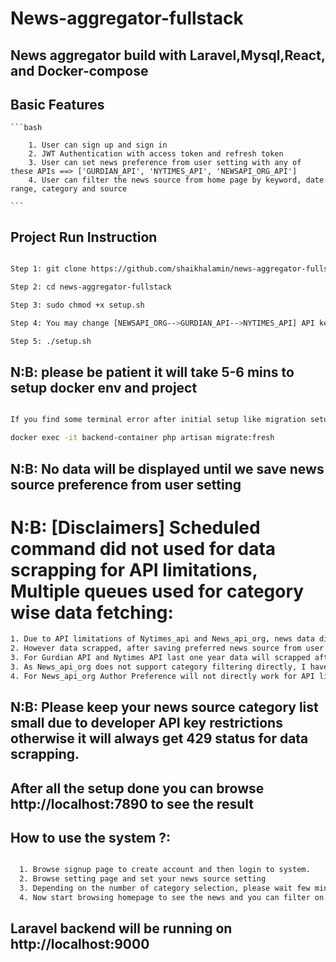 # News-aggregator-fullstack

## News aggregator build with Laravel,Mysql,React, and Docker-compose

## Basic Features
    ```bash
        
        1. User can sign up and sign in
        2. JWT Authentication with access token and refresh token
        3. User can set news preference from user setting with any of these APIs ==> ['GURDIAN_API', 'NYTIMES_API', 'NEWSAPI_ORG_API']
        4. User can filter the news source from home page by keyword, date range, category and source
       
    ```
## Project Run Instruction

```bash

Step 1: git clone https://github.com/shaikhalamin/news-aggregator-fullstack.git

Step 2: cd news-aggregator-fullstack

Step 3: sudo chmod +x setup.sh

Step 4: You may change [NEWSAPI_ORG-->GURDIAN_API-->NYTIMES_API] API keys from .env.example but default key will also works from setup

Step 5: ./setup.sh


```
## N:B: please be patient it will take 5-6 mins to setup docker env and project

```bash

If you find some terminal error after initial setup like migration setup error, please run below command to finish initial setup:

docker exec -it backend-container php artisan migrate:fresh

```

## N:B: No data will be displayed until we save news source preference from user setting

# N:B: [Disclaimers] Scheduled command did not used for data scrapping for API limitations, Multiple queues used for category wise data fetching: 

```bash
1. Due to API limitations of Nytimes_api and News_api_org, news data did not scrapped using any scheduled command.
2. However data scrapped, after saving preferred news source from user setting and finalized data scrapped using multiple queue setting from supervisor.
3. For Gurdian API and Nytimes API last one year data will scrapped after saving any of these two category.
3. As News_api_org does not support category filtering directly, I have used each category as a topic in News_api_org to store news
4. For News_api_org Author Preference will not directly work for API limitations.

```

## N:B: Please keep your news source category list small due to developer API key restrictions otherwise it will always get 429 status for data scrapping.

## After all the setup done you can browse http://localhost:7890 to see the result

## How to use the system ?:

```bash

  1. Browse signup page to create account and then login to system.
  2. Browse setting page and set your news source setting
  3. Depending on the number of category selection, please wait few minutes until the data scrapped get completed by queues. 
  4. Now start browsing homepage to see the news and you can filter on that data

```

## Laravel backend will be running on http://localhost:9000


